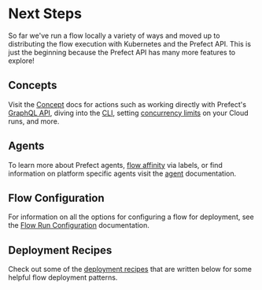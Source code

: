 # Next Steps

So far we've run a flow locally a variety of ways and moved up to distributing the flow execution with Kubernetes and the Prefect API. This is just the beginning because the Prefect API has many more features to explore!

## Concepts

Visit the [Concept](/orchestration/concepts/api.html) docs for actions such as working directly with Prefect's [GraphQL API](/orchestration/concepts/graphql.html), diving into the [CLI](/orchestration/concepts/cli.html), setting [concurrency limits](/orchestration/concepts/concurrency-limiting.html) on your Cloud runs, and more.

## Agents

To learn more about Prefect agents, [flow affinity](/orchestration/agents/overview.html#flow-affinity-labels) via labels, or find information on platform specific agents visit the [agent](/orchestration/agents/overview.html) documentation.

## Flow Configuration

For information on all the options for configuring a flow for deployment, see the [Flow Run Configuration](/orchestration/flow_config.md) documentation.

## Deployment Recipes

Check out some of the [deployment recipes](/orchestration/recipes/configuring_storage.html) that are written below for some helpful flow deployment patterns.
